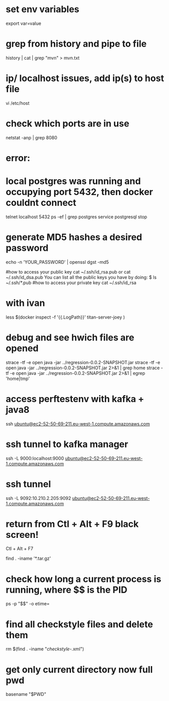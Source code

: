 # set env variables
export var=value

# grep from history and pipe to file
history | cat | grep "mvn" > mvn.txt

# ip/ localhost issues, add ip(s) to host file
vi /etc/host

# check which ports are in use
netstat -anp | grep 8080

# error:
# local postgres was running and occupying port 5432, then docker couldnt connect
telnet localhost 5432
ps -ef | grep postgres
service postgresql stop

# generate MD5 hashes a desired password
echo -n 'YOUR_PASSWORD' | openssl dgst -md5


#how to access your public key
cat ~/.ssh/id_rsa.pub or cat ~/.ssh/id_dsa.pub
You can list all the public keys you have by doing:
$ ls ~/.ssh/*.pub
#how to access your private key
cat ~/.ssh/id_rsa

# with ivan
less $(docker inspect -f '{{.LogPath}}' titan-server-joey )
# debug and see hwich files are opened
strace -tf -e open java -jar ../regression-0.0.2-SNAPSHOT.jar
strace -tf -e open java -jar ../regression-0.0.2-SNAPSHOT.jar 2>&1 | grep home
strace -tf -e open java -jar ../regression-0.0.2-SNAPSHOT.jar 2>&1 | egrep 'home|tmp'

# access perftestenv with kafka + java8
ssh ubuntu@ec2-52-50-69-211.eu-west-1.compute.amazonaws.com

# ssh tunnel to kafka manager
ssh -L 9000:localhost:9000 ubuntu@ec2-52-50-69-211.eu-west-1.compute.amazonaws.com

# ssh tunnel
ssh -L 9092:10.210.2.205:9092 ubuntu@ec2-52-50-69-211.eu-west-1.compute.amazonaws.com

# return from Ctl + Alt + F9 black screen!
Ctl + Alt + F7

find . -iname '*.tar.gz'

# check how long a current process is running, where $$ is the PID
ps -p "$$" -o etime=

# find all checkstyle files and delete them
rm $(find . -iname "*checkstyle-*.xml")

# get only current directory now full pwd
basename "$PWD"
